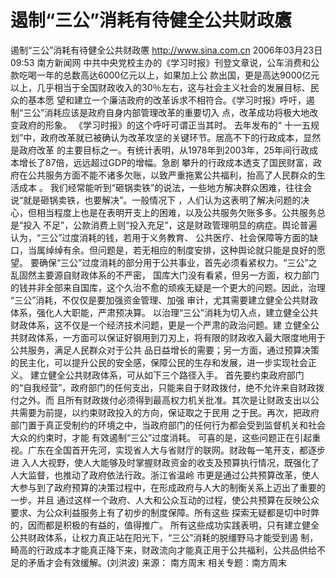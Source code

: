 # 遏制“三公”消耗有待健全公共财政懬

遏制“三公”消耗有待健全公共财政懬
http://www.sina.com.cn 2006年03月23日09:53 南方新闻网
中共中央党校主办的《学习时报》刊登文章说，公车消费和公款吃喝一年的总数高达6000亿元以上，如果加上公 款出国，更是高达9000亿元以上，几乎相当于全国财政收入的30％左右，这与社会主义社会的发展目标、民众的基本愿 望和建立一个廉洁政府的改革诉求不相符合。《学习时报》呼吁，遏制“三公”消耗应该是政府自身内部管理改革的重要切入 点，改革成功将极大地改变政府的形象。
《学习时报》的这个呼吁可谓正当其时。
去年发布的“
十一五规划”中，政府改革就已被确认为改革攻坚的关键环节。居高不下的行政成本，显然是政府改革 的主要目标之一。有统计表明，从1978年到2003年，25年间行政成本增长了87倍，远远超过GDP的增幅。急剧 攀升的行政成本透支了国民财富，政府在公共服务方面不能不诸多欠账，以致严重拖累公共福利，抬高了人民群众的生活成本 。
我们经常能听到“砸锅卖铁”的说法，一些地方解决群众困难，往往会说“就是砸锅卖铁，也要解决”。一般情况下 ，人们认为这表明了解决问题的决心，但相当程度上也是在表明开支上的困难，以及公共服务欠账多多。公共服务总是“投入 不足”，公款消费上则“投入充足”，这是财政管理明显的病症。舆论普遍认为，“三公”过度消耗的钱，若用于义务教育、 公共医疗、社会保障等方面的缺口，当属绰绰有余。但问题是，若无相应的制度安排，这种舆论就只能是良好的愿望。
要确保“三公”过度消耗的部分用于公共事业，首先必须看紧权力。“三公”之乱固然主要源自财政体系的不严密， 国库大门没有看紧，但另一方面，权力部门的钱并非全部来自国库，这个久治不愈的顽疾无疑是一个更大的问题。因此，治理 “三公”消耗，不仅仅是要加强资金管理、加强
审计，尤其需要建立健全公共财政体系，强化人大职能，严肃预决算。
以治理“三公”消耗为切入点，建立健全公共财政体系，这不仅是一个经济技术问题，更是一个严肃的政治问题。建 立健全公共财政体系，一方面可以保证好钢用到刀刃上，将有限的财政收入最大限度地用于公共服务，满足人民群众对于公共 品日益增长的需要；另一方面，通过预算决策的民主化，可以提升公民的安全感，保障公民的生存和发展，进一步实现社会正 义。
建立健全公共财政体系，可从如下三个路径入手。
首先要约束政府部门的“自我经营”，政府部门的任何支出，只能来自于财政拨付，绝不允许来自财政拨付之外。而 且所有财政拨付必须得到最高权力机关批准。其次是让财政支出以公共需要为前提，以约束财政投入的方向，保证取之于民用 之于民。再次，把政府部门置于真正受制约的环境之中，当政府部门的任何行为都会受到监督机关和社会大众的约束时，才能 有效遏制“三公”过度消耗。
可喜的是，这些问题正在引起重视。广东在全国首开先河，实现省人大与省财厅的联网。财政每一笔开支，都逐步进 入人大视野，使人大能够及时掌握财政资金的收支及预算执行情况，既强化了人大监督，也推动了政府依法行政。浙江省温岭 市更是通过公共预算改革，使人大参与到了政府预算的决策过程中，在形成政府与人大的制衡关系上迈出了重要的一步。并且 通过这样一个政府、人大和公众互动的过程，使公共预算在反映公众要求、为公众利益服务上有了初步的制度保障。所有这些 探索无疑都是切中时弊的，因而都是积极的有益的，值得推广。
所有这些成功实践表明，只有建立健全公共财政体系，让权力真正站在阳光下，“三公”消耗的脱缰野马才能受到遏 制，畸高的行政成本才能真正降下来，财政流向才能真正用于公共福利，公共品供给不足的矛盾才会有效缓解。(刘洪波) 来源：
南方周末
相关专题：南方周末 

